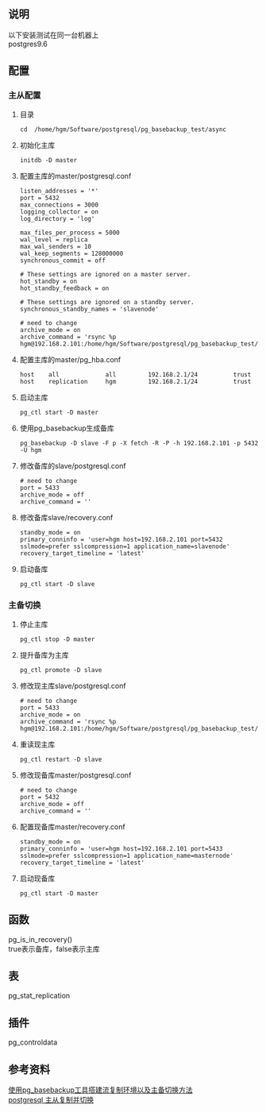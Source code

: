 ## 说明  
以下安装测试在同一台机器上  
postgres9.6  

## 配置  
### 主从配置  
1. 目录  
    ```
    cd  /home/hgm/Software/postgresql/pg_basebackup_test/async
    ```
2. 初始化主库  
    ```
    initdb -D master
    ```
3. 配置主库的master/postgresql.conf  
    ```
    listen_addresses = '*'
    port = 5432
    max_connections = 3000
    logging_collector = on
    log_directory = 'log'

    max_files_per_process = 5000
    wal_level = replica
    max_wal_senders = 10
    wal_keep_segments = 128000000
    synchronous_commit = off

    # These settings are ignored on a master server.
    hot_standby = on
    hot_standby_feedback = on
    
    # These settings are ignored on a standby server.
    synchronous_standby_names = 'slavenode'
    
    # need to change
    archive_mode = on
    archive_command = 'rsync %p hgm@192.168.2.101:/home/hgm/Software/postgresql/pg_basebackup_test/async/archivedir_master/%f'
    ```
4. 配置主库的master/pg_hba.conf  
    ```
    host    all             all         192.168.2.1/24          trust
    host    replication     hgm         192.168.2.1/24          trust
    ```
5. 启动主库  
    ```
    pg_ctl start -D master
    ```
6. 使用pg_basebackup生成备库  
    ```
    pg_basebackup -D slave -F p -X fetch -R -P -h 192.168.2.101 -p 5432 -U hgm
    ```
7. 修改备库的slave/postgresql.conf  
    ```
    # need to change
    port = 5433
    archive_mode = off
    archive_command = ''
    ```
8. 修改备库slave/recovery.conf  
    ```
    standby_mode = on
    primary_conninfo = 'user=hgm host=192.168.2.101 port=5432 sslmode=prefer sslcompression=1 application_name=slavenode'
    recovery_target_timeline = 'latest'
    ```
9. 启动备库  
    ```
    pg_ctl start -D slave
    ```

### 主备切换  
1. 停止主库  
    ```
    pg_ctl stop -D master
    ```
2. 提升备库为主库  
    ```
    pg_ctl promote -D slave
    ```
3. 修改现主库slave/postgresql.conf  
    ```
    # need to change
    port = 5433
    archive_mode = on
    archive_command = 'rsync %p hgm@192.168.2.101:/home/hgm/Software/postgresql/pg_basebackup_test/async/archivedir_slave/%f'
    ```
4. 重读现主库  
    ```
    pg_ctl restart -D slave
    ```
5. 修改现备库master/postgresql.conf  
    ```
    # need to change
    port = 5432
    archive_mode = off
    archive_command = ''
    ```
6. 配置现备库master/recovery.conf  
    ```
    standby_mode = on
    primary_conninfo = 'user=hgm host=192.168.2.101 port=5433 sslmode=prefer sslcompression=1 application_name=masternode'
    recovery_target_timeline = 'latest'
    ```
7. 启动现备库  
    ```
    pg_ctl start -D master
    ```

## 函数  
pg_is_in_recovery()  
true表示备库，false表示主库  

## 表  
pg_stat_replication  

## 插件  
pg_controldata  

## 参考资料  
[使用pg_basebackup工具搭建流复制环境以及主备切换方法](https://blog.csdn.net/prettyshuang/article/details/50898363)  
[postgresql 主从复制并切换](https://www.cnblogs.com/yhq1314/p/10119556.html)  

